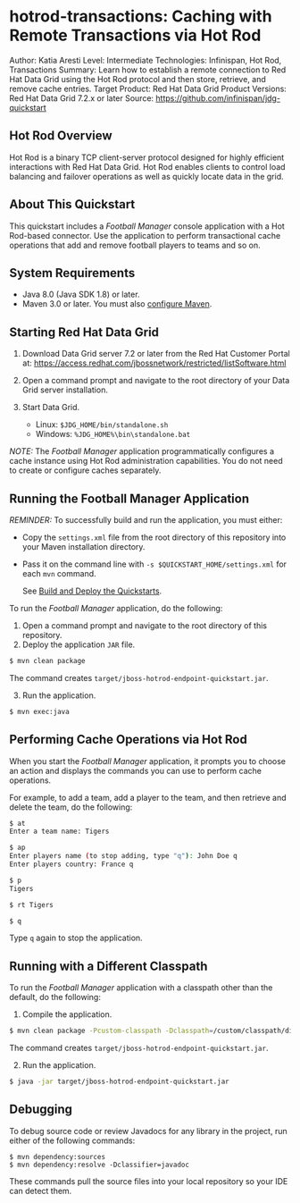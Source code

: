 hotrod-transactions: Caching with Remote Transactions via Hot Rod
===========================================================================
Author: Katia Aresti
Level: Intermediate
Technologies: Infinispan, Hot Rod, Transactions
Summary: Learn how to establish a remote connection to Red Hat Data Grid using the Hot Rod protocol and then store, retrieve, and remove cache entries.
Target Product: Red Hat Data Grid
Product Versions: Red Hat Data Grid 7.2.x or later
Source: <https://github.com/infinispan/jdg-quickstart>

Hot Rod Overview
----------------

Hot Rod is a binary TCP client-server protocol designed for highly efficient interactions with Red Hat Data Grid. Hot Rod enables clients to control load balancing and failover operations as well as quickly locate data in the grid.

About This Quickstart
---------------------
This quickstart includes a *Football Manager* console application with a Hot Rod-based connector. Use the application to perform transactional cache operations that add and remove football players to teams and so on.

System Requirements
-------------------

* Java 8.0 (Java SDK 1.8) or later.
* Maven 3.0 or later. You must also [configure Maven](https://github.com/jboss-developer/jboss-developer-shared-resources/blob/master/guides/CONFIGURE_MAVEN.md#configure-maven-to-build-and-deploy-the-quickstarts).

Starting Red Hat Data Grid
-----------------------------

1. Download Data Grid server 7.2 or later from the Red Hat Customer Portal at: https://access.redhat.com/jbossnetwork/restricted/listSoftware.html

2. Open a command prompt and navigate to the root directory of your Data Grid server installation.

3. Start Data Grid.

   * Linux: `$JDG_HOME/bin/standalone.sh`
   * Windows: `%JDG_HOME%\bin\standalone.bat`

_NOTE:_ The *Football Manager* application programmatically configures a cache instance using Hot Rod administration capabilities. You do not need to create or configure caches separately.

Running the Football Manager Application
----------------------------------------
_REMINDER:_ To successfully build and run the application, you must either:
* Copy the `settings.xml` file from the root directory of this repository into your Maven installation directory.
* Pass it on the command line with `-s $QUICKSTART_HOME/settings.xml` for each `mvn` command.

  See [Build and Deploy the Quickstarts](../../README.md#build-and-deploy-the-quickstarts).

To run the *Football Manager* application, do the following:

1. Open a command prompt and navigate to the root directory of this repository.
2. Deploy the application `JAR` file.

  ```bash
  $ mvn clean package
  ```

  The command creates `target/jboss-hotrod-endpoint-quickstart.jar`.

3. Run the application.

  ```bash
  $ mvn exec:java
  ```

Performing Cache Operations via Hot Rod
---------------------------------------
When you start the *Football Manager* application, it prompts you to choose an action and displays the commands you can use to perform cache operations.

For example, to add a team, add a player to the team, and then retrieve and delete the team, do the following:

  ```bash
  $ at
  Enter a team name: Tigers

  $ ap
  Enter players name (to stop adding, type "q"): John Doe q
  Enter players country: France q

  $ p
  Tigers

  $ rt Tigers

  $ q
  ```

Type `q` again to stop the application.

Running with a Different Classpath
----------------------------------------
To run the *Football Manager* application with a classpath other than the default, do the following:

1. Compile the application.

  ```bash
  $ mvn clean package -Pcustom-classpath -Dclasspath=/custom/classpath/directory
  ```

  The command creates `target/jboss-hotrod-endpoint-quickstart.jar`.

2. Run the application.

  ```bash
  $ java -jar target/jboss-hotrod-endpoint-quickstart.jar
  ```

Debugging
---------
To debug source code or review Javadocs for any library in the project, run either of the following commands:

    $ mvn dependency:sources
    $ mvn dependency:resolve -Dclassifier=javadoc

These commands pull the source files into your local repository so your IDE can detect them.
